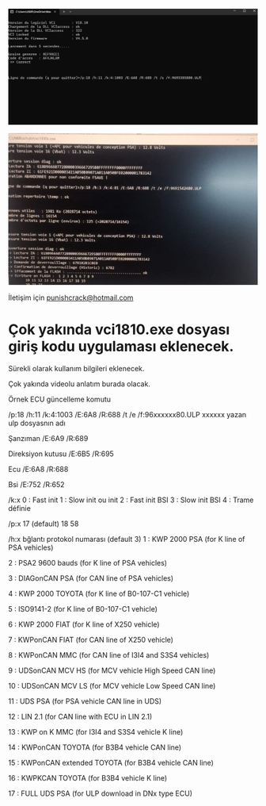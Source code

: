 ![Alt text](/vci1810giris.png?raw=true "Giriş Ekranı")

![Alt text](/ecuupdate.jpg?raw=true "Ecu Update")

İletişim için
punishcrack@hotmail.com 

<h1>Çok yakında vci1810.exe dosyası giriş kodu uygulaması eklenecek.</h1>

Sürekli olarak kullanım bilgileri eklenecek.

Çok yakında videolu anlatım burada olacak.

Örnek ECU güncelleme komutu

/p:18 /h:11 /k:4:1003 /E:6A8 /R:688 /t /e /f:96xxxxxx80.ULP xxxxxx yazan ulp dosyasnın adı

Şanzıman
/E:6A9 /R:689

Direksiyon kutusu
/E:6B5 /R:695

Ecu
/E:6A8 /R:688

Bsi
/E:752 /R:652 

/k:x
0 : Fast init 
1 : Slow init ou init 
2 : Fast init BSI 
3 : Slow init BSI
4 : Trame définie  


/p:x
17 (default)
18
58

/h:x bğlantı protokol numarası (default 3)
1 : KWP 2000 PSA (for K line of PSA vehicles)

2 : PSA2 9600 bauds (for K line of PSA vehicles)

3 : DIAGonCAN PSA (for CAN line of PSA vehicles)

4 : KWP 2000 TOYOTA (for K line of B0-107-C1 vehicle)

5 : ISO9141-2 (for K line of B0-107-C1 vehicle)

6 : KWP 2000 FIAT (for K line of X250 vehicle)

7 : KWPonCAN FIAT (for CAN line of X250 vehicle)

8 : KWPonCAN MMC (for CAN line of I3I4 and S3S4 vehicles)

9 : UDSonCAN MCV HS (for MCV vehicle High Speed ​​CAN line)

10 : UDSonCAN MCV LS (for MCV vehicle Low Speed ​​CAN line)

11 : UDS PSA (for PSA vehicle CAN line in UDS)

12 : LIN 2.1 (for CAN line with ECU in LIN 2.1)

13 : KWP on K MMC (for I3I4 and S3S4 vehicle K line)

14 : KWPonCAN TOYOTA (for B3B4 vehicle CAN line)

15 : KWPonCAN extended TOYOTA (for B3B4 vehicle CAN line)

16 : KWPKCAN TOYOTA (for B3B4 vehicle K line)

17 : FULL UDS PSA (for ULP download in DNx type ECU)
